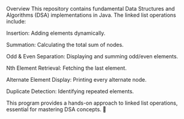 Overview
This repository contains fundamental Data Structures and Algorithms (DSA) implementations in Java. The linked list operations include:

Insertion: Adding elements dynamically.

Summation: Calculating the total sum of nodes.

Odd & Even Separation: Displaying and summing odd/even elements.

Nth Element Retrieval: Fetching the last element.

Alternate Element Display: Printing every alternate node.

Duplicate Detection: Identifying repeated elements.

This program provides a hands-on approach to linked list operations, essential for mastering DSA concepts. 🚀

